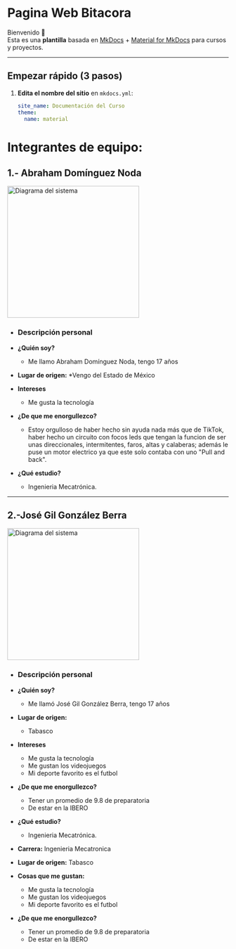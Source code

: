 # **Pagina Web Bitacora**

Bienvenido 👋  
Esta es una **plantilla** basada en [MkDocs](https://www.mkdocs.org/) + [Material for MkDocs](https://squidfunk.github.io/mkdocs-material/) para cursos y proyectos.

---

## Empezar rápido (3 pasos)

1. **Edita el nombre del sitio** en `mkdocs.yml`:
   ```yaml
   site_name: Documentación del Curso
   theme:
     name: material

# Integrantes de equipo:


## 1.- Abraham Domínguez Noda

<img src="recursos/imgs/Abrahamfoto.jpg" alt="Diagrama del sistema" width="300">  

- ### Descripción personal

- **¿Quién soy?**
     * Me llamo Abraham Domínguez Noda, tengo 17 años
- **Lugar de origen:**
     *Vengo del Estado de México
- **Intereses**
     * Me gusta la tecnología
- **¿De que me enorgullezco?**
     * Estoy orgulloso de haber hecho sin ayuda nada más que de TikTok, haber hecho un circuito con focos leds que tengan la funcion de ser unas direccionales, intermitentes, faros, altas y calaberas; además le puse un motor electrico ya que este solo contaba con uno "Pull and back".
- **¿Qué estudio?**
     * Ingenieria Mecatrónica.



---
## 2.-José Gil González Berra

<img src="recursos/imgs/gilfoto.jpeg" alt="Diagrama del sistema" width="300">

- ### Descripción personal

- **¿Quién soy?**
     * Me llamó José Gil González Berra, tengo 17 años 
- **Lugar de origen:**
     * Tabasco
- **Intereses**
     * Me gusta la tecnología
     * Me gustan los videojuegos
     * Mi deporte favorito es el futbol
- **¿De que me enorgullezco?**
     * Tener un promedio de 9.8 de preparatoria
     * De estar en la IBERO
- **¿Qué estudio?**
     * Ingenieria Mecatrónica.





- **Carrera:** Ingenieria Mecatronica
- **Lugar de origen:** Tabasco
- **Cosas que me gustan:**
     * Me gusta la tecnología
     * Me gustan los videojuegos
     * Mi deporte favorito es el futbol
- **¿De que me enorgullezco?**
     * Tener un promedio de 9.8 de preparatoria
     * De estar en la IBERO
       
